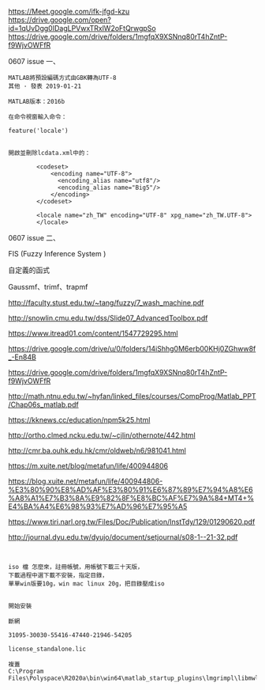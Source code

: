 https://Meet.google.com/ifk-jfgd-kzu  
https://drive.google.com/open?id=1qUvDgg0IDagLPVwxTRxlW2oFtQrwgpSo  
https://drive.google.com/drive/folders/1mgfqX9XSNnq80rT4hZntP-f9WjvOWFfR  




0607 issue 一、
```
MATLAB將預設編碼方式由GBK轉為UTF-8
其他 · 發表 2019-01-21

MATLAB版本：2016b

在命令視窗輸入命令：

feature('locale')


開啟並刪除lcdata.xml中的：

		<codeset>
			<encoding name="UTF-8">
			  <encoding_alias name="utf8"/>
			  <encoding_alias name="Big5"/>
			</encoding>
		</codeset>
		
		<locale name="zh_TW" encoding="UTF-8" xpg_name="zh_TW.UTF-8">
		</locale>
```


0607 issue 二、

FIS (Fuzzy Inference System )

自定義的函式

Gaussmf、trimf、trapmf
  
http://faculty.stust.edu.tw/~tang/fuzzy/7_wash_machine.pdf
  
http://snowlin.cmu.edu.tw/dss/Slide07_AdvancedToolbox.pdf
  
https://www.itread01.com/content/1547729295.html  
  
https://drive.google.com/drive/u/0/folders/14iShhg0M6erb00KHj0ZGhww8f_-En84B
  
  
https://drive.google.com/drive/folders/1mgfqX9XSNnq80rT4hZntP-f9WjvOWFfR
  
http://math.ntnu.edu.tw/~hyfan/linked_files/courses/CompProg/Matlab_PPT/Chap06s_matlab.pdf
  
https://kknews.cc/education/npm5k25.html
  
http://ortho.clmed.ncku.edu.tw/~cjlin/othernote/442.html

  
http://cmr.ba.ouhk.edu.hk/cmr/oldweb/n6/981041.html

  
https://m.xuite.net/blog/metafun/life/400944806
  
https://blog.xuite.net/metafun/life/400944806-%E3%80%90%E8%AD%AF%E3%80%91%E6%87%89%E7%94%A8%E6%A8%A1%E7%B3%8A%E9%82%8F%E8%BC%AF%E7%9A%84+MT4+%E4%BA%A4%E6%98%93%E7%AD%96%E7%95%A5
  
https://www.tiri.narl.org.tw/Files/Doc/Publication/InstTdy/129/01290620.pdf
  
http://journal.dyu.edu.tw/dyujo/document/setjournal/s08-1--21-32.pdf



```


iso 檔 怎麼來，註冊帳號，用帳號下載三十天版，
下載過程中選下載不安裝，指定目錄，
單單win版要10g，win mac linux 20g，把目錄壓成iso


開始安裝

斷網

31095-30030-55416-47440-21946-54205

license_standalone.lic

複蓋
C:\Program Files\Polyspace\R2020a\bin\win64\matlab_startup_plugins\lmgrimpl\libmwlmgrimpl.dll

```

